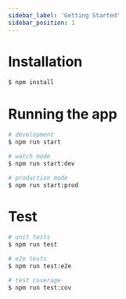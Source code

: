 ```yaml
---
sidebar_label: 'Getting Started'
sidebar_position: 1
---
```



# Installation

```bash
$ npm install
```

# Running the app

```bash
# development
$ npm run start

# watch mode
$ npm run start:dev

# production mode
$ npm run start:prod
```

# Test

```bash
# unit tests
$ npm run test

# e2e tests
$ npm run test:e2e

# test coverage
$ npm run test:cov
```
